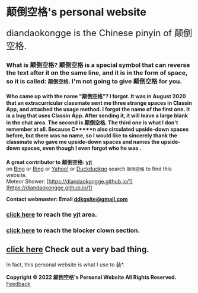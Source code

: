 # 颠倒空格's personal website
<font size=5>diandaokongge is the Chinese pinyin of 颠倒空格. </font>
### What is 颠倒空格? 颠倒空格 is a special symbol that can reverse the text after it on the same line, and it is in the form of space, so it is called: `颠倒空格`. I'm not going to give 颠倒空格 for you.  
#### Who came up with the name "颠倒空格"? I forgot. It was in August 2020 that an extracurricular classmate sent me three strange spaces in Classin App, and attached the usage method. I forgot the name of the first one. It is a bug that uses Classin App. After sending it, it will leave a large blank in the chat area. The second is 颠倒空格. The third one is what I don't remember at all. Because C\*\*\*\*\*n also circulated upside-down spaces before, but there was no name, so I would like to sincerely thank the classmate who gave me upside-down spaces and names the upside-down spaces, even though I even forgot who he was .
**A great contributor to 颠倒空格: [yjt](https://diandaokongge.github.io/yjt)**  
on [Bing](https:cn.bing.com) or [Bing](https://www.bing.com) or [Yahoo!](https://www.yahoo.com) or [Duckduckgo]( https://duckduckgo.com) search `颠倒空格` to find this website.  
Meteor Shower: [https://diandaokongge.github.io/1](https://diandaokongge.github.io/1)
 
**Contact webmaster: Email ddkgsite@gmail.com**
 
### [click here](https://diandaokongge.github.io/yjt) to reach the yjt area.
### [click here](https://diandaokongge.github.io/llxc) to reach the blocker clown section.
## [click here](https://diandaokongge.github.io/bad) Check out a very bad thing.

In fact, this personal website is what I use to 装\*.  

**Copyright © 2022 颠倒空格's Personal Website All Rights Reserved.** [Feedback](https://support.qq.com/products/378149)  

